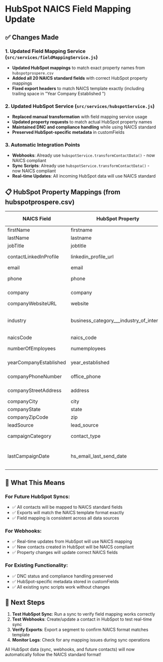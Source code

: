 # HubSpot NAICS Field Mapping Update

## ✅ Changes Made

### 1. Updated Field Mapping Service (`src/services/fieldMappingService.js`)
- **Updated HubSpot mappings** to match exact property names from `hubspotprospere.csv`
- **Added all 20 NAICS standard fields** with correct HubSpot property mappings
- **Fixed export headers** to match NAICS template exactly (including trailing space in "Year Company Established ")

### 2. Updated HubSpot Service (`src/services/hubspotService.js`)
- **Replaced manual transformation** with field mapping service usage
- **Updated property requests** to match actual HubSpot property names
- **Maintained DNC and compliance handling** while using NAICS standard
- **Preserved HubSpot-specific metadata** in customFields

### 3. Automatic Integration Points
- **Webhooks**: Already use `hubspotService.transformContactData()` - now NAICS compliant
- **Sync Scripts**: Already use `hubspotService.transformContactData()` - now NAICS compliant
- **Real-time Updates**: All incoming HubSpot data will use NAICS standard

## 📋 HubSpot Property Mappings (from hubspotprospere.csv)

| NAICS Field | HubSpot Property | HubSpot Label |
|-------------|------------------|---------------|
| firstName | firstname | First Name |
| lastName | lastname | Last Name |
| jobTitle | jobtitle | Job Title |
| contactLinkedInProfile | linkedin_profile_url | LinkedIn Profile URL |
| email | email | Email |
| phone | phone | Phone Number |
| company | company | Company Name |
| companyWebsiteURL | website | Website URL |
| industry | business_category___industry_of_interest | Business Category / Industry of Interest |
| naicsCode | naics_code | NAICS Code |
| numberOfEmployees | numemployees | Number of Employees |
| yearCompanyEstablished | year_established | Year Established |
| companyPhoneNumber | office_phone | Office Phone |
| companyStreetAddress | address | Street Address |
| companyCity | city | City |
| companyState | state | State/Region |
| companyZipCode | zip | Postal Code |
| leadSource | lead_source | Lead Source |
| campaignCategory | contact_type | Contact Type |
| lastCampaignDate | hs_email_last_send_date | Last marketing email send date |

## 🔄 What This Means

### For Future HubSpot Syncs:
- ✅ All contacts will be mapped to NAICS standard fields
- ✅ Exports will match the NAICS template format exactly
- ✅ Field mapping is consistent across all data sources

### For Webhooks:
- ✅ Real-time updates from HubSpot will use NAICS mapping
- ✅ New contacts created in HubSpot will be NAICS compliant
- ✅ Property changes will update correct NAICS fields

### For Existing Functionality:
- ✅ DNC status and compliance handling preserved
- ✅ HubSpot-specific metadata stored in customFields
- ✅ All existing sync scripts work without changes

## 🎯 Next Steps

1. **Test HubSpot Sync**: Run a sync to verify field mapping works correctly
2. **Test Webhooks**: Create/update a contact in HubSpot to test real-time sync
3. **Verify Exports**: Export a segment to confirm NAICS format matches template
4. **Monitor Logs**: Check for any mapping issues during sync operations

All HubSpot data (sync, webhooks, and future contacts) will now automatically follow the NAICS standard format!